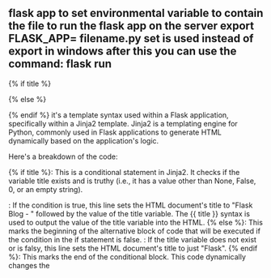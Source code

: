 flask app 
to set environmental variable to contain the file to run the flask app on the server 
export FLASK_APP= filename.py 
set is used instead of export in windows
after this you can use the command:
flask run 
----------
{% if title %}
<title>Flask Blog - {{ title }}</title>
{% else %}
<title>Flask</title>

{% endif %}
it's a template syntax used within a Flask application, specifically within a Jinja2 template. Jinja2 is a templating engine for Python, commonly used in Flask applications to generate HTML dynamically based on the application's logic.

Here's a breakdown of the code:

{% if title %}: This is a conditional statement in Jinja2. It checks if the variable title exists and is truthy (i.e., it has a value other than None, False, 0, or an empty string).
<title>Flask Blog - {{ title }}</title>: If the condition is true, this line sets the HTML document's title to "Flask Blog - " followed by the value of the title variable. The {{ title }} syntax is used to output the value of the title variable into the HTML.
{% else %}: This marks the beginning of the alternative block of code that will be executed if the condition in the if statement is false.
<title>Flask</title>: If the title variable does not exist or is falsy, this line sets the HTML document's title to just "Flask".
{% endif %}: This marks the end of the conditional block.
This code dynamically changes the <title> tag of an HTML document based on whether the title variable is set. It's a powerful feature of Flask and Jinja2 templates, allowing for dynamic content generation based on the application's state or user input.
-----------------------------
Using Flask and Jinja2 for your application does not eliminate the need for JavaScript, but it does provide a robust way to handle server-side rendering and dynamic content generation. While Flask and Jinja2 are excellent for creating dynamic web pages and handling server-side logic, JavaScript remains essential for client-side interactivity, such as form submissions, real-time updates, and enhancing user experience with dynamic content loading without reloading the page.

### Flask and Jinja2 for Server-Side Logic

- **Server-Side Rendering:** Flask and Jinja2 allow you to render HTML templates on the server side, injecting dynamic content into the HTML. This is particularly useful for generating pages based on database queries or user input.
- **Dynamic Content Generation:** You can use Jinja2's templating features to dynamically change the content of your HTML pages based on conditions, loops, and variables passed from your Flask application. This can include changing the title of a page, displaying different sections of a page based on user roles, or listing items from a database.
- **Form Handling:** Flask can handle form submissions and process the data on the server side. After processing, you can use Jinja2 to dynamically generate a new page or update the current page based on the form data.

 JavaScript for Client-Side Interactivity

- **Client-Side Interactivity:** JavaScript is crucial for adding interactivity to your web pages. This includes responding to user actions like clicks, keyboard inputs, and mouse movements; updating parts of the page without reloading the entire page (AJAX); and manipulating the Document Object Model (DOM) to change the content dynamically.
- **Real-Time Updates:** JavaScript libraries and frameworks like React, Vue.js, or Angular can be used to build single-page applications (SPAs) that update content in real-time without requiring a full page reload. This enhances the user experience by making the application feel faster and more responsive.
- **Enhancing User Experience:** JavaScript can be used to enhance the user experience by adding animations, tooltips, modals, and other interactive elements that are not possible or practical to implement server-side with Flask and Jinja2.

 Conclusion

While Flask and Jinja2 provide powerful tools for server-side rendering and dynamic content generation, JavaScript remains an essential technology for client-side interactivity and enhancing the user experience. The combination of Flask/Jinja2 for server-side logic and JavaScript for client-side interactivity allows you to build comprehensive, dynamic web applications.

Citations:
[1] https://stackoverflow.com/questions/50494073/flask-no-js-can-a-dynamic-drop-down-form-app-be-made-without-javascript-only
[2] https://www.reddit.com/r/flask/comments/uzvm72/how_to_pass_dynamic_data_from_flask_to_html/
[3] https://medium.com/@mikaelagurney/add-dynamic-components-to-your-html-templates-using-form-s-flask-and-jinja-59b4169ec3e1
[4] https://www.geeksforgeeks.org/templating-with-jinja2-in-flask/
[5] https://www.youtube.com/watch?v=mCy52I4exTU
[6] https://realpython.com/primer-on-jinja-templating/
[7] https://www.youtube.com/watch?v=ATEGpAb8GWI
[8] https://www3.ntu.edu.sg/home/ehchua/programming/webprogramming/Python3_Flask.html
[9] https://www.quora.com/Can-I-get-away-with-just-using-Python-Django-Flask-HTML-and-CSS-without-the-need-for-even-touching-JS-to-develop-great-websites-and-web-apps
[10] https://www.youtube.com/watch?v=fQrq207zXzU

--------------------------------------------------------
In the context of a Flask application where you're creating a form and considering integrating JavaScript (JS) for some client-side validations or interactions, understanding how data flows and interacts between different components is crucial. Let's break down the process and clarify how data moves and is handled in this scenario.

### Flask Application Overview

Flask is a Python web framework that allows you to build web applications. When you create a form in Flask, the data submitted through the form is typically handled by a Flask route. This route processes the form submission, either validating the data, saving it to a database, or performing other actions as needed.

### Integrating JavaScript

JavaScript runs in the browser and can interact with HTML forms directly. You can use JS for client-side validation (checking if fields are filled out correctly before the form is submitted) or to enhance the user interface without needing to reload the page.

### Data Flow and Storage

1. Form Submission:
   - When a user fills out a form and submits it, the form data is initially sent to the server via an HTTP request. This request is handled by a Flask route defined in your `.py` file.

2. Client-Side Validation:
   - Before the form data reaches the server, you can use JavaScript to perform client-side validation. This involves writing a script that checks the form inputs for correctness right in the browser. If the validation fails, the form submission can be stopped, and an error message can be displayed without sending any data to the server.

3. Server-Side Processing:
   - If the form passes client-side validation, the data is sent to the server. The Flask route associated with the form's action attribute processes this data. At this point, you can perform various operations, such as saving the data to a database or performing calculations.

4. Database Interaction:
   - If you haven't set up a database yet, the data won't be stored persistently across sessions unless you implement temporary storage mechanisms (like session cookies) or mock databases for development purposes.

5. Communication Between JS and Flask:
   - While JavaScript runs in the browser and interacts directly with the HTML document, it doesn't directly access or modify Flask routes or variables. However, you can use AJAX (Asynchronous JavaScript and XML) to send data from the client-side (browser) to the server without reloading the page. This allows you to perform server-side actions (like database updates) based on client-side events (like form submissions).

 Example Scenario

Let's say you have a simple Flask app with a registration form. You want to validate the email field using JavaScript before submitting the form to ensure the user enters a valid email address.

- HTML/Flask Route: You define a form in your HTML template and associate it with a Flask route that handles the form submission.

- JavaScript: You write a JavaScript function that listens for the form's submit event, validates the email field, and either prevents the form submission or allows it to proceed based on the validation result.

- AJAx: If you decide to use AJAX for submitting the form data, you can write another JavaScript function that sends the validated form data to the Flask route asynchronously. This function can call a Flask view function designed to handle AJAX requests, which then processes the data accordingly.

 Conclusion

In summary, in a Flask application, form data primarily moves from the client (browser) to the server (Flask application). JavaScript can be used for client-side validations and enhancements, interacting directly with the browser. AJAX can facilitate asynchronous communication between the client and server, allowing for dynamic interactions without full page reloads. Until you integrate a database, data can be temporarily stored in session cookies or other in-memory storage solutions, but it won't persist beyond the current session.# expense_app
